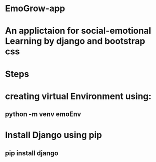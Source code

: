 # EmoGrow-app
# An applictaion for social-emotional Learning by django and bootstrap css
#
#
# Steps
# creating virtual Environment using:
## python -m venv emoEnv
# Install Django using pip
## pip install django